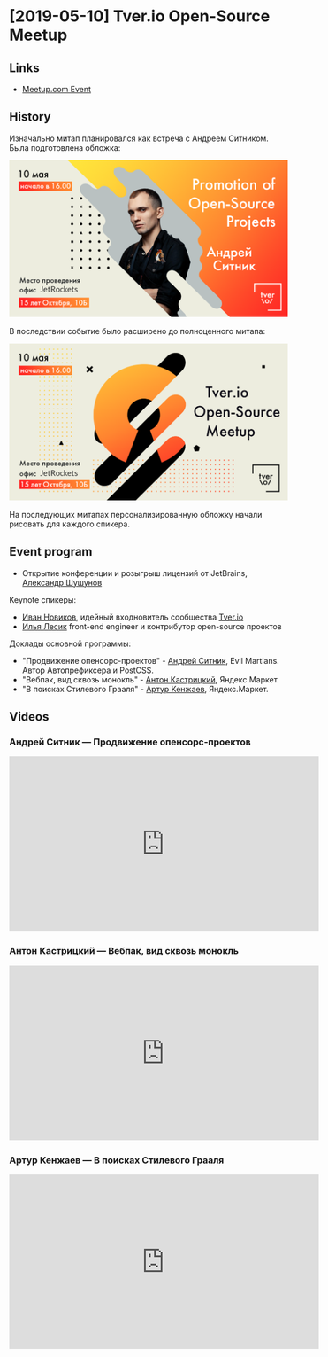 # [2019-05-10] Tver.io Open-Source Meetup

## Links

* [Meetup.com Event](https://www.meetup.com/tverio/events/262264900/)

## History

Изначально митап планировался как встреча с Андреем Ситником.
Была подготовлена обложка:

![Promotion of Open-Source Projects](./Sitnik_poster_1209x680.png)

В последствии событие было расширено до полноценного митапа:

![Open-Source Meetup](./Open-Source%20Meetup%201209x680.png)

На последующих митапах персонализированную обложку начали
рисовать для каждого спикера.

## Event program

* Открытие конференции и розыгрыш лицензий от JetBrains,
  [Александр Шушунов](https://github.com/AlexanderShushunov)

Keynote спикеры:

* [Иван Новиков](https://github.com/jonny-novikov),
  идейный входновитель сообщества [Tver.io](http://tver.io)
* [Илья Лесик](https://github.com/ilyalesik) front-end engineer и
  контрибутор open-source проектов

Доклады основной программы:

* "Продвижение опенсорс-проектов" -
  [Андрей Ситник](https://github.com/ai), Evil Martians.
  Автор Автопрефиксера и PostCSS.
* "Вебпак, вид сквозь монокль" -
  [Антон Кастрицкий](https://github.com/antonk52), Яндекс.Маркет.
* "В поисках Стилевого Грааля" -
  [Артур Кенжаев](https://github.com/lttb), Яндекс.Маркет.

## Videos

### Андрей Ситник — Продвижение опенсорс-проектов

<!-- markdownlint-disable -->
<iframe width="560" height="315" src="https://www.youtube.com/embed/DU0LiH61PnQ" frameborder="0" allow="accelerometer; autoplay; encrypted-media; gyroscope; picture-in-picture" allowfullscreen></iframe>
<!-- markdownlint-enable -->

### Антон Кастрицкий — Вебпак, вид сквозь монокль

<!-- markdownlint-disable -->
<iframe width="560" height="315" src="https://www.youtube.com/embed/qcj2bX4sB9E" frameborder="0" allow="accelerometer; autoplay; encrypted-media; gyroscope; picture-in-picture" allowfullscreen></iframe>
<!-- markdownlint-enable -->

### Артур Кенжаев — В поисках Стилевого Грааля

<!-- markdownlint-disable -->
<iframe width="560" height="315" src="https://www.youtube.com/embed/b7vBKp8D0vs" frameborder="0" allow="accelerometer; autoplay; encrypted-media; gyroscope; picture-in-picture" allowfullscreen></iframe>
<!-- markdownlint-enable -->
